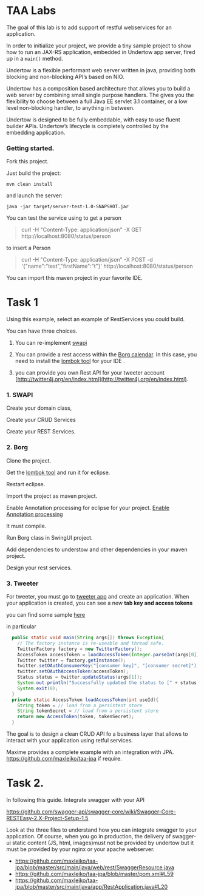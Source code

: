 TAA Labs
===================

The goal of this lab is to add support of restful webservices for an application. 

In order to initialize your project, we provide a tiny sample project to show how to run an JAX-RS application, embedded in Undertow app server, fired up in a `main()` method. 

Undertow is a flexible performant web server written in java, providing both blocking and non-blocking API’s based on NIO.

Undertow has a composition based architecture that allows you to build a web server by combining small single purpose handlers. The gives you the flexibility to choose between a full Java EE servlet 3.1 container, or a low level non-blocking handler, to anything in between.

Undertow is designed to be fully embeddable, with easy to use fluent builder APIs. Undertow’s lifecycle is completely controlled by the embedding application.


### Getting started. 

Fork this project. 

Just build the project:

    mvn clean install
    
and launch the server:

    java -jar target/server-test-1.0-SNAPSHOT.jar
   
You can test the service using 
to get a person
> curl -H "Content-Type: application/json" -X GET http://localhost:8080/status/person

to insert a Person
> curl -H "Content-Type: application/json" -X POST -d '{"name":"test","firstName":"t"}' http://localhost:8080/status/person

You can import this maven project in your favorite IDE. 

# Task 1

Using this example, select an example of RestServices you could build.

You can have three choices. 

1. You can re-implement [swapi](https://swapi.co/)

2. You can provide a rest access within the [Borg calendar](https://github.com/mikeberger/borg_calendar). In this case, you need to install the [lombok tool](https://projectlombok.org/) for your IDE .

3. you can provide you own Rest API for your tweeter account [http://twitter4j.org/en/index.html](http://twitter4j.org/en/index.html). 

### 1. SWAPI

Create your domain class,

Create your CRUD Services

Create your REST Services.

### 2. Borg

Clone the project. 

Get the [lombok tool](https://projectlombok.org/) and run it for eclipse. 

Restart eclipse. 

Import the project as maven project. 

Enable Annotation processing for eclipse for your project. [Enable Annotation processing](https://www.eclipse.org/jdt/apt/introToAPT.php)

It must compile. 

Run Borg class in SwingUI project. 

Add dependencies to understow and other dependencies in your maven project. 

Design your rest services. 



### 3. Tweeter

For tweeter, you must go to [tweeter app](https://apps.twitter.com/) and create an application. When your application is created, you can see a new **tab key and access tokens**

you can find some sample [here](http://twitter4j.org/en/code-examples.html)

in particular 

```java
  public static void main(String args[]) throws Exception{
    // The factory instance is re-useable and thread safe.
    TwitterFactory factory = new TwitterFactory();
    AccessToken accessToken = loadAccessToken(Integer.parseInt(args[0]));
    Twitter twitter = factory.getInstance();
    twitter.setOAuthConsumerKey("[consumer key]", "[consumer secret]");
    twitter.setOAuthAccessToken(accessToken);
    Status status = twitter.updateStatus(args[1]);
    System.out.println("Successfully updated the status to [" + status.getText() + "].");
    System.exit(0);
  }
  private static AccessToken loadAccessToken(int useId){
    String token = // load from a persistent store
    String tokenSecret = // load from a persistent store
    return new AccessToken(token, tokenSecret);
  }

```


The goal is to design a clean CRUD API fo a business layer that allows to interact with your application using retful services.


Maxime provides a complete example with an integration with JPA. https://github.com/maxleiko/taa-jpa if require. 


# Task 2. 
In following this guide. Integrate swagger with your API

https://github.com/swagger-api/swagger-core/wiki/Swagger-Core-RESTEasy-2.X-Project-Setup-1.5

Look at the three files to understand how you can integrate swagger to your application. Of course, when you go in production, the delivery of swagger-ui static content (JS, html, images)must not be provided by undertow but it must be provided by your nginx or your apache webserver. 

* https://github.com/maxleiko/taa-jpa/blob/master/src/main/java/web/rest/SwaggerResource.java
* https://github.com/maxleiko/taa-jpa/blob/master/pom.xml#L59
* https://github.com/maxleiko/taa-jpa/blob/master/src/main/java/app/RestApplication.java#L20

